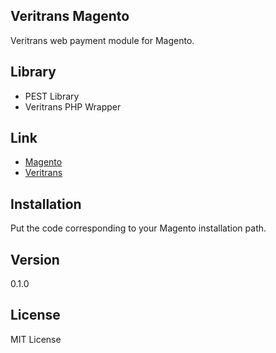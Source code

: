 Veritrans Magento
-

Veritrans web payment module for Magento.

Library
-
 - PEST Library
 - Veritrans PHP Wrapper

Link
-
 - [Magento]
 - [Veritrans]

Installation
-

Put the code corresponding to your Magento installation path.

Version
-
0.1.0

License
-
MIT License

  [Magento]: http://www.magentocommerce.com/
  [Veritrans]: http://www.veritrans.co.id/
